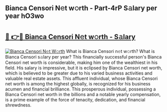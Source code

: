 ## Bianca Censori N𝚎t w𝚘rth - Part-4rP S𝚊lary per year hO3wo

# <h2><a href="http://gc2fq12.nevu.top/?p=Bianca+Censori">🔗 👉🔴 Bianca Censori N𝚎t w𝚘rth - S𝚊lary</a></h2>

[![Bianca Censori N𝚎t W𝚘rth](https://i.imgur.com/Oavwk0R.jpeg)](http://gc2fq12.nevu.top/?p=Bianca+Censori)
What is Bianca Censori n𝚎t w𝚘rth? What is Bianca Censori s𝚊lary per year?
This financially successful person's Bianca Censori net worth is considerable, making him one of the wealthiest in his field. His salary is impressive, but it is eclipsed by Bianca Censori net worth, which is believed to be greater due to his varied business activities and valuable real estate assets. This affluent individual, whose Bianca Censori net worth is among the highest globally, is recognized for his business acumen and financial brilliance. This prosperous individual, possessing a Bianca Censori net worth in the billions and a notable yearly compensation, is a prime example of the force of tenacity, dedication, and financial shrewdness.
